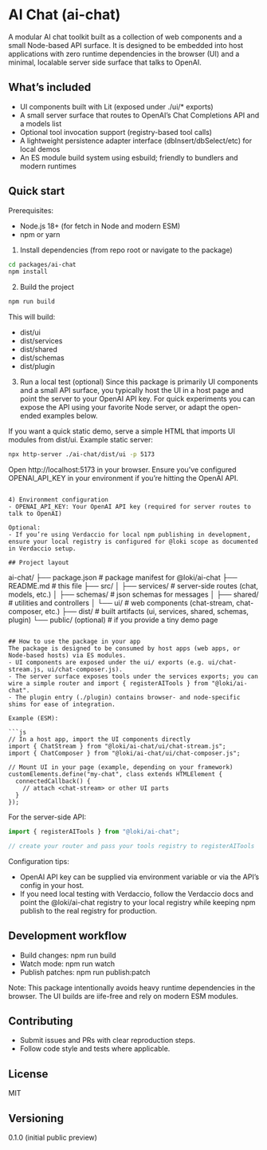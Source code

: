 # AI Chat (ai-chat)

A modular AI chat toolkit built as a collection of web components and a small Node-based API surface. It is designed to be embedded into host applications with zero runtime dependencies in the browser (UI) and a minimal, localable server side surface that talks to OpenAI.

## What’s included
- UI components built with Lit (exposed under ./ui/* exports)
- A small server surface that routes to OpenAI’s Chat Completions API and a models list
- Optional tool invocation support (registry-based tool calls)
- A lightweight persistence adapter interface (dbInsert/dbSelect/etc) for local demos
- An ES module build system using esbuild; friendly to bundlers and modern runtimes

## Quick start
Prerequisites:
- Node.js 18+ (for fetch in Node and modern ESM)
- npm or yarn

1) Install dependencies (from repo root or navigate to the package)

```bash
cd packages/ai-chat
npm install
```

2) Build the project

```bash
npm run build
```
This will build:
- dist/ui
- dist/services
- dist/shared
- dist/schemas
- dist/plugin

3) Run a local test (optional)
Since this package is primarily UI components and a small API surface, you typically host the UI in a host page and point the server to your OpenAI API key. For quick experiments you can expose the API using your favorite Node server, or adapt the open-ended examples below.

If you want a quick static demo, serve a simple HTML that imports UI modules from dist/ui. Example static server:

```bash
npx http-server ./ai-chat/dist/ui -p 5173
```
Open http://localhost:5173 in your browser. Ensure you’ve configured OPENAI_API_KEY in your environment if you’re hitting the OpenAI API.
```

4) Environment configuration
- OPENAI_API_KEY: Your OpenAI API key (required for server routes to talk to OpenAI)

Optional:
- If you’re using Verdaccio for local npm publishing in development, ensure your local registry is configured for @loki scope as documented in Verdaccio setup.

## Project layout

```
ai-chat/
├── package.json           # package manifest for @loki/ai-chat
├── README.md                # this file
├── src/
│   ├── services/            # server-side routes (chat, models, etc.)
│   ├── schemas/             # json schemas for messages
│   ├── shared/              # utilities and controllers
│   └── ui/                   # web components (chat-stream, chat-composer, etc.)
├── dist/                    # built artifacts (ui, services, shared, schemas, plugin)
└── public/ (optional)       # if you provide a tiny demo page
```

## How to use the package in your app
The package is designed to be consumed by host apps (web apps, or Node-based hosts) via ES modules.
- UI components are exposed under the ui/ exports (e.g. ui/chat-stream.js, ui/chat-composer.js).
- The server surface exposes tools under the services exports; you can wire a simple router and import { registerAITools } from "@loki/ai-chat".
- The plugin entry (./plugin) contains browser- and node-specific shims for ease of integration.

Example (ESM):

```js
// In a host app, import the UI components directly
import { ChatStream } from "@loki/ai-chat/ui/chat-stream.js";
import { ChatComposer } from "@loki/ai-chat/ui/chat-composer.js";

// Mount UI in your page (example, depending on your framework)
customElements.define("my-chat", class extends HTMLElement {
  connectedCallback() {
    // attach <chat-stream> or other UI parts
  }
});
```

For the server-side API:

```js
import { registerAITools } from "@loki/ai-chat";

// create your router and pass your tools registry to registerAITools
```

Configuration tips:
- OpenAI API key can be supplied via environment variable or via the API’s config in your host.
- If you need local testing with Verdaccio, follow the Verdaccio docs and point the @loki/ai-chat registry to your local registry while keeping npm publish to the real registry for production.

## Development workflow
- Build changes: npm run build
- Watch mode: npm run watch
- Publish patches: npm run publish:patch

Note: This package intentionally avoids heavy runtime dependencies in the browser. The UI builds are iife-free and rely on modern ESM modules.

## Contributing
- Submit issues and PRs with clear reproduction steps.
- Follow code style and tests where applicable.

## License
MIT

## Versioning
0.1.0 (initial public preview)


